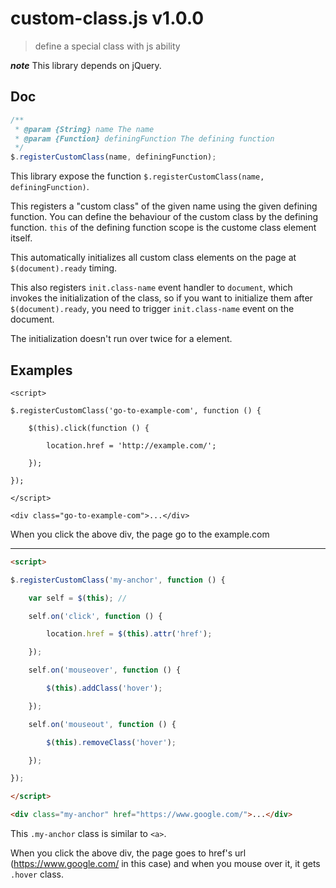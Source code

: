 # custom-class.js v1.0.0

> define a special class with js ability

***note*** This library depends on jQuery.


## Doc

```js
/**
 * @param {String} name The name
 * @param {Function} definingFunction The defining function
 */
$.registerCustomClass(name, definingFunction);
```

This library expose the function `$.registerCustomClass(name, definingFunction)`.

This registers a "custom class" of the given name using the given defining function.
You can define the behaviour of the custom class by the defining function. `this` of the defining function scope is the custome class element itself.

This automatically initializes all custom class elements on the page at `$(document).ready` timing.

This also registers `init.class-name` event handler to `document`, which invokes the initialization of the class,
so if you want to initialize them after `$(document).ready`, you need to trigger `init.class-name` event on the document.

The initialization doesn't run over twice for a element.

## Examples

```
<script>

$.registerCustomClass('go-to-example-com', function () {

    $(this).click(function () {

        location.href = 'http://example.com/';

    });

});

</script>

<div class="go-to-example-com">...</div>
```

When you click the above div, the page go to the example.com

----

```html
<script>

$.registerCustomClass('my-anchor', function () {

    var self = $(this); //

    self.on('click', function () {

        location.href = $(this).attr('href');

    });

    self.on('mouseover', function () {

        $(this).addClass('hover');

    });

    self.on('mouseout', function () {

        $(this).removeClass('hover');

    });

});

</script>

<div class="my-anchor" href="https://www.google.com/">...</div>
```

This `.my-anchor` class is similar to `<a>`.

When you click the above div, the page goes to href's url (https://www.google.com/ in this case) and when you mouse over it, it gets `.hover` class.
